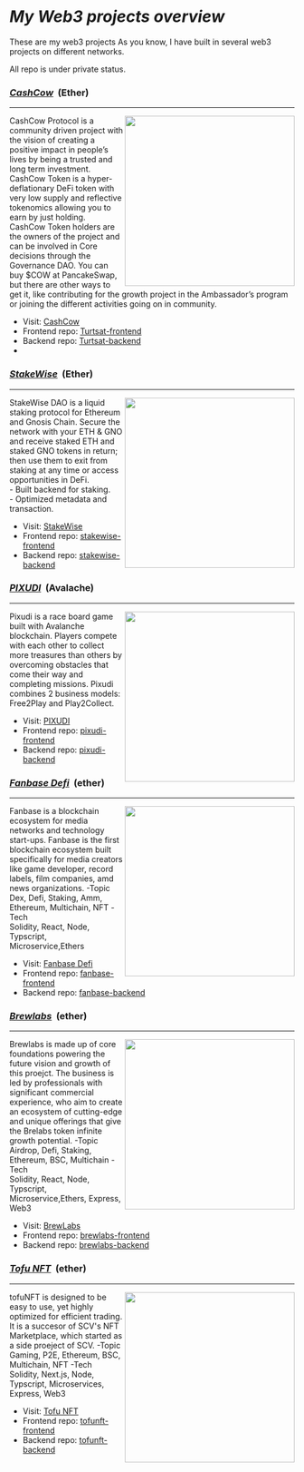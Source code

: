 # <i>My Web3 projects overview</i>

These are my web3 projects
As you know, I have built in several web3 projects on different networks.
<div>All repo is under private status.</div>


<h3><u><strong><i>CashCow</i></strong></u> &nbsp;(Ether)</h3>
<hr />


<img align="right" width="300px" src="https://github.com/Coin-Degeni/EVM-projects/assets/132503531/831b2e8a-fb4f-4c79-af7e-b055ae806aec">
<div>CashCow Protocol is a community driven project with the vision of creating a positive impact in people’s lives by being a trusted and long term investment.
CashCow Token is a hyper-deflationary DeFi token with very low supply and reflective tokenomics allowing you to earn by just holding.
CashCow Token holders are the owners of the project and can be involved in Core decisions through the Governance DAO.
You can buy $COW at PancakeSwap, but there are other ways to get it, like contributing for the growth project in the Ambassador’s program or joining the different activities going on in community.</div>

- Visit: <a href="https://cashcowprotocol.com/">CashCow</a>
- Frontend repo: <a href="https://github.com/Coin-Degeni/cashcow-frontend">Turtsat-frontend</a>
- Backend repo: <a href="https://github.com/Coin-Degeni/cashcow-backend">Turtsat-backend</a>
-

<h3><u><strong><i>StakeWise</i></strong></u> &nbsp;(Ether)</h3>
<hr />

<img align="right" width="300px" src="https://github.com/Coin-Degeni/overview/assets/132503531/8ee14bf0-b538-4092-81af-2f62a7b83a54">
<div>StakeWise DAO is a liquid staking protocol for Ethereum and Gnosis Chain. Secure the network with your ETH & GNO and receive staked ETH and staked GNO tokens in return; then use them to exit from staking at any time or access opportunities in DeFi.</div>
<div>- Built backend for staking.</div>
<div>- Optimized metadata and transaction.</div>

- Visit: <a href="https://app.stakewise.io">StakeWise</a>
- Frontend repo: <a href="https://github.com/cryptodegen84/taprootwizards-frontend">stakewise-frontend</a>
- Backend repo: <a href="https://github.com/cryptodegen84/taprootwizards-backend">stakewise-backend</a>


<h3><u><strong><i>PIXUDI</i></strong></u> &nbsp;(Avalache)</h3>
<hr/>

<img align="right" width="300px" src="https://github.com/Coin-Degeni/overview/assets/132503531/5a99ad5a-2d4a-4a55-8f6d-77bfc64a6e13">

<div>Pixudi is a race board game built with Avalanche blockchain. Players compete with each other to collect more treasures than others by overcoming obstacles that come their way and completing missions. Pixudi combines 2 business models: Free2Play and Play2Collect.</div>

- Visit: <a href="https://game.pixudi.com/">PIXUDI</a>
- Frontend repo: <a href="https://github.com/Coin-Degeni/pixudi-frontend">pixudi-frontend</a>
- Backend repo: <a href="https://github.com/Coin-Degeni/pixudi-backend">pixudi-backend</a>

<h3><u><strong><i>Fanbase Defi</i></strong></u> &nbsp;(ether)</h3>
<hr />

<img align="right" width="300px" src="https://github.com/Coin-Degeni/EVM-projects/assets/132503531/3c2d8580-617a-400b-8e4c-ec03646bf4aa">

Fanbase is a blockchain ecosystem for media networks and technology start-ups. Fanbase is the first blockchain ecosystem built specifically for 
media creators like game developer, record labels, film companies, amd news organizations.
-Topic
<br>Dex, Defi, Staking, Amm, Ethereum, Multichain, NFT
-Tech
<br>Solidity, React, Node, Typscript, Microservice,Ethers

- Visit: <a href="https://fanbase.io">Fanbase Defi</a>
- Frontend repo: <a href="https://github.com/Coin-Degeni/fanbase-frontend">fanbase-frontend</a>
- Backend repo: <a href="https://github.com/Coin-Degeni/fanbase-backend">fanbase-backend</a>

<h3><u><strong><i>Brewlabs</i></strong></u> &nbsp;(ether)</h3>
<hr />

<img align="right" width="300px" src="https://github.com/Coin-Degeni/EVM-projects/assets/132503531/4367f7ae-031e-4f6a-af26-5e70ceb4d88a">

Brewlabs is made up of core foundations powering the future vision and growth of this proejct. The business is led by professionals with significant commercial experience, who aim to create an ecosystem of cutting-edge and unique offerings that give the Brelabs token infinite growth potential.
-Topic
<br>Airdrop, Defi, Staking, Ethereum, BSC, Multichain
-Tech
<br>Solidity, React, Node, Typscript, Microservice,Ethers, Express, Web3

- Visit: <a href="https://brewlabs.info">BrewLabs</a>
- Frontend repo: <a href="https://github.com/Coin-Degeni/brewlabs-frontend">brewlabs-frontend</a>
- Backend repo: <a href="https://github.com/Coin-Degeni/brewlabs-backend">brewlabs-backend</a>

<h3><u><strong><i>Tofu NFT</i></strong></u> &nbsp;(ether)</h3>
<hr />

<img align="right" width="300px" src="https://github.com/Coin-Degeni/EVM-projects/assets/132503531/5b696400-ab1b-4cf3-b3ce-88a77780bc1d">

tofuNFT is designed to be easy to use, yet highly optimized for efficient trading. It is a succesor of SCV's NFT Marketplace, which started as a side proeject of SCV.
-Topic
<br>Gaming, P2E, Ethereum, BSC, Multichain, NFT
-Tech
<br>Solidity, Next.js, Node, Typscript, Microservices, Express, Web3

- Visit: <a href="https://tofunft.com">Tofu NFT</a>
- Frontend repo: <a href="https://github.com/Coin-Degeni/tofunft-frontend">tofunft-frontend</a>
- Backend repo: <a href="https://github.com/Coin-Degeni/tofunft-backend">tofunft-backend</a>

